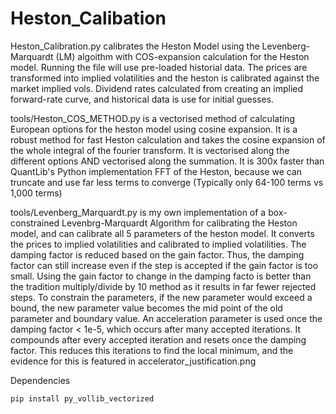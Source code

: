 # Heston_Calibation

Heston_Calibration.py calibrates the Heston Model using the Levenberg-Marquardt (LM) algoithm with COS-expansion calculation for the Heston model. Running the file will use pre-loaded historial data. The prices are transformed into implied volatilities and the heston is calibrated against the market implied vols. Dividend rates calculated from creating an implied forward-rate curve, and historical data is use for initial guesses.

tools/Heston_COS_METHOD.py is a vectorised method of calculating European options for the heston model using cosine expansion. It is a robust method for fast Heston calculation and takes the cosine expansion of the whole integral of the fourier transform. It is vectorised along the different options AND vectorised along the summation. It is 300x faster than QuantLib's Python implementation FFT of the Heston, because we can truncate and use far less terms to converge (Typically only 64-100 terms vs 1,000 terms) 

tools/Levenberg_Marquardt.py is my own implementation of a box-constrained Levenbrg-Marquardt Algorithm for calibrating the Heston model, and can calibrate all 5 parameters of the heston model. It converts the prices to implied volatilities and calibrated to implied volatilities. The damping factor is reduced based on the gain factor. Thus, the damping factor can still increase even if the step is accepted if the gain factor is too small. Using the gain factor to change in the damping facto is better than the tradition multiply/divide by 10 method as it results in far fewer rejected steps. To constrain the parameters, if the new parameter would exceed a bound, the new parameter value becomes the mid point of the old parameter and boundary value.  An acceleration parameter is used once the damping factor < 1e-5, which occurs after many accepted iterations. It compounds after every accepted iteration and resets once the damping factor. This reduces this iterations to find the local minimum, and the evidence for this is featured in accelerator_justification.png

Dependencies
```
pip install py_vollib_vectorized
```
